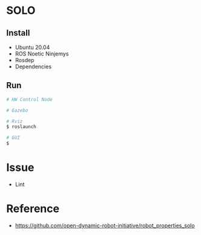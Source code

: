 # SOLO

## Install
- Ubuntu 20.04
- ROS Noetic Ninjemys
- Rosdep
- Dependencies

## Run
```sh
# HW Control Node

# Gazebo

# Rviz
$ roslaunch

# GUI
$
```

# Issue
- Lint

# Reference
- https://github.com/open-dynamic-robot-initiative/robot_properties_solo

